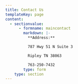```yaml
---
title: Contact Us
templateKey: page
content:
  - sectionvalue:
      - formname: maincontact
        markdown: |-
          **Address:**

          787 Hwy 51 N Suite 3

          Ripley TN 38063

          763-250-7432
        type: form
    type: section
---
```


